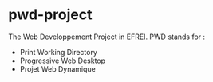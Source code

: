 # pwd-project
The Web Developpement Project in EFREI.
PWD stands for :
- Print Working Directory
- Progressive Web Desktop
- Projet Web Dynamique
